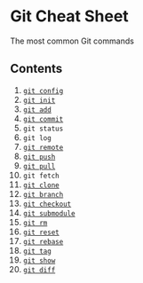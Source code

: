 # Git Cheat Sheet

The most common Git commands

## Contents

1. [`git config`](./001-git-config.md)
2. [`git init`](./002-git-init.md)
3. [`git add`](./003-git-add.md)
4. [`git commit`](./004-git-commit.md)
5. `git status`
6. `git log`
7. [`git remote`](./007-git-remote.md)
8. [`git push`](./008-git-push.md)
9. [`git pull`](./009-git-pull.md)
10. `git fetch`
11. [`git clone`](./011-git-clone.md)
12. [`git branch`](./012-git-branch.md)
13. [`git checkout`](./013-git-checkout.md)
14. [`git submodule`](./014-git-submodule.md)
15. [`git rm`](./015-git-rm.md)
16. [`git reset`](./016-git-reset.md)
17. [`git rebase`](./017-git-rebase.md)
18. [`git tag`](./018-git-tag.md)
19. [`git show`](./019-git-show.md)
20. [`git diff`](./020-git-diff.md)
